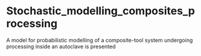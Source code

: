 # Stochastic_modelling_composites_processing
A model for probabilistic modelling of a composite-tool system undergoing processing inside an autoclave is presented
